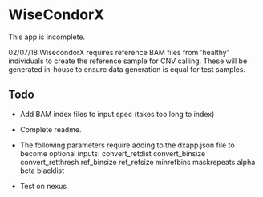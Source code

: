 # WiseCondorX
This app is incomplete. 

02/07/18
WisecondorX requires reference BAM files from 'healthy' individuals to create the reference sample for CNV calling. 
These will be generated in-house to ensure data generation is equal for test samples.

## Todo
* Add BAM index files to input spec (takes too long to index)
* Complete readme.

* The following parameters require adding to the dxapp.json file to become optional inputs:
convert_retdist
convert_binsize
convert_retthresh
ref_binsize
ref_refsize
minrefbins
maskrepeats
alpha
beta
blacklist

* Test on nexus